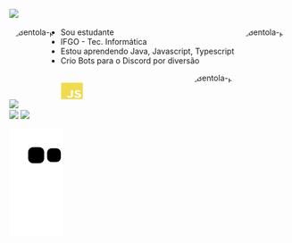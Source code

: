 <p aligb="center" style="border-radius:100%"><img height="auto" width="10%" src="https://i.pinimg.com/originals/b9/5a/ce/b95aceb8afeed36b5645eed1634db208.png" ></p>

<img align="right" alt="Bentola-pic" height="150" style="border-radius:300px;" src="https://i.pinimg.com/originals/b4/4a/9f/b44a9f09546ed9edd65faecf079c9249.gif">

<div>
  
 <img align="left" alt="Bentola-pic" height="100" style="border-radius:300px;" src="https://cdn.discordapp.com/attachments/953075351226044536/953361025292460052/6mh.gif">
 
- Sou estudante
- IFGO - Tec. Informática
- Estou aprendendo Java, Javascript, Typescript
- Crio Bots para o Discord por diversão

</div>

<img align="right" alt="Bentola-pic" height="150" style="border-radius:300px;" src="https://i.pinimg.com/originals/32/5c/e5/325ce54d8e407ef4c2632004d2b77b26.gif">

<div style="display: inline_block"><br>

  <img align="center" alt="Bentola-Js" height="30" width="40" src="https://raw.githubusercontent.com/devicons/devicon/master/icons/javascript/javascript-plain.svg">
</div>

<div align="left">
  
  <a href="https://github.com/bentola">
  <img height="200em" src="https://github-readme-stats.vercel.app/api/top-langs/?username=bentola&layout=compact&langs_count=7&theme=dark"/>
  
</div>
  
  <div> 
  <a href="https://api.whatsapp.com/send/?phone=5567999595567&text&app_absent=0" target="_blank"><img src="https://img.shields.io/badge/WhatsApp-25D366?style=for-the-badge&logo=whatsapp&logoColor=white" target="_blank"></a>
  <a href="https://www.instagram.com/bentolaalien/" target="_blank"><img src="https://img.shields.io/badge/-Instagram-%23E4405F?style=for-the-badge&logo=instagram&logoColor=white" target="_blank"></a>
 
  ![Snake animation](https://github.com/rafaballerini/rafaballerini/blob/output/github-contribution-grid-snake.svg)
 
</div>
